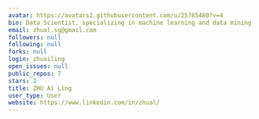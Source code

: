 ```yaml
---
avatar: https://avatars2.githubusercontent.com/u/25785480?v=4
bio: Data Scientist, specializing in machine learning and data mining
email: zhual.sg@gmail.com
followers: null
following: null
forks: null
login: zhuailing
open_issues: null
public_repos: 7
stars: 2
title: ZHU Ai Ling
user_type: User
website: https://www.linkedin.com/in/zhual/
---
```

